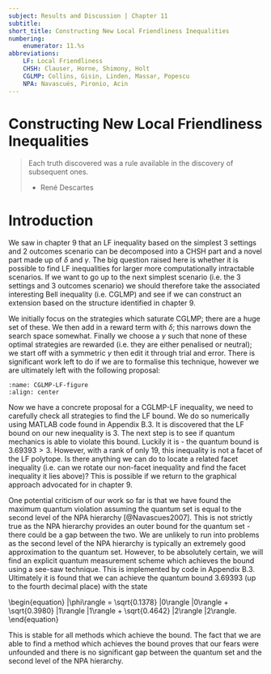 ```yaml
---
subject: Results and Discussion | Chapter 11
subtitle:
short_title: Constructing New Local Friendliness Inequalities
numbering: 
    enumerator: 11.%s
abbreviations:
    LF: Local Friendliness
    CHSH: Clauser, Horne, Shimony, Holt
    CGLMP: Collins, Gisin, Linden, Massar, Popescu
    NPA: Navascués, Pironio, Acin
---
```


# Constructing New Local Friendliness Inequalities

> Each truth discovered was a rule available in the discovery of subsequent ones.
> - René Descartes

# Introduction

We saw in chapter 9 that an LF inequality based on the simplest $3$ settings and $2$ outcomes scenario can be decomposed into a CHSH part and a novel part made up of $\delta$ and $\gamma$. The big question raised here is whether it is possible to find LF inequalities for larger more computationally intractable scenarios. If we want to go up to the next simplest scenario (i.e. the $3$ settings and $3$ outcomes scenario) we should therefore take the associated interesting Bell inequality (i.e. CGLMP) and see if we can construct an extension based on the structure identified in chapter 9.

We initially focus on the strategies which saturate CGLMP; there are a huge set of these. We then add in a reward term with $\delta$; this narrows down the search space somewhat. Finally we choose a $\gamma$ such that none of these optimal strategies are rewarded (i.e. they are either penalised or neutral); we start off with a symmetric $\gamma$ then edit it through trial and error. There is significant work left to do if we are to formalise this technique, however we are ultimately left with the following proposal:

```{figure} CGLMP-LF.jpg
:name: CGLMP-LF-figure
:align: center
```

Now we have a concrete proposal for a CGLMP-LF inequality, we need to carefully check all strategies to find the LF bound. We do so numerically using MATLAB code found in Appendix B.3. It is discovered that the LF bound on our new inequality is $3$. The next step is to see if quantum mechanics is able to violate this bound. Luckily it is - the quantum bound is $3.69393>3$. However, with a rank of only $19$, this inequality is not a facet of the LF polytope. Is there anything we can do to locate a related facet inequality (i.e. can we rotate our non-facet inequality and find the facet inequality it lies above)? This is possible if we return to the graphical approach advocated for in chapter 9.

One potential criticism of our work so far is that we have found the maximum quantum violation assuming the quantum set is equal to the second level of the NPA hierarchy [@Navascues2007]. This is not strictly true as the NPA hierarchy provides an outer bound for the quantum set - there could be a gap between the two. We are unlikely to run into problems as the second level of the NPA hierarchy is typically an extremely good approximation to the quantum set. However, to be absolutely certain, we will find an explicit quantum measurement scheme which achieves the bound using a see-saw technique. This is implemented by code in Appendix B.3. Ultimately it is found that we can achieve the quantum bound $3.69393$ (up to the fourth decimal place) with the state

\begin{equation}
    |\phi\rangle = \sqrt{0.1378} |0\rangle |0\rangle + \sqrt{0.3980} |1\rangle |1\rangle + \sqrt{0.4642} |2\rangle |2\rangle. 
\end{equation}

This is stable for all methods which achieve the bound. The fact that we are able to find a method which achieves the bound proves that our fears were unfounded and there is no significant gap between the quantum set and the second level of the NPA hierarchy.

